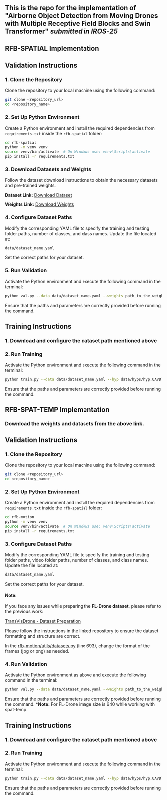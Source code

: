 
## This is the repo for the implementation of "Airborne Object Detection from Moving Drones with Multiple Receptive Field Blocks and Swin Transformer" _submitted in IROS-25_

## RFB-SPATIAL Implementation

## Validation Instructions

### 1. Clone the Repository
Clone the repository to your local machine using the following command:
```bash
git clone <repository_url>
cd <repository_name>
```

### 2. Set Up Python Environment
Create a Python environment and install the required dependencies from `requirements.txt` inside the `rfb-spatial` folder:
```bash
cd rfb-spatial
python -m venv venv
source venv/bin/activate  # On Windows use: venv\Scripts\activate
pip install -r requirements.txt
```

### 3. Download Datasets and Weights  
Follow the dataset download instructions to obtain the necessary datasets and pre-trained weights.  

**Dataset Link:** [Download Dataset](https://mailmissouri-my.sharepoint.com/:f:/g/personal/mrpk9_umsystem_edu/EtkiYMp_l7pKhGL_yuSdfPMBiLBS1wxl3w2xRRcO3Es7Fw?e=I7Gs0e)  

**Weights Link:** [Download Weights](https://mailmissouri-my.sharepoint.com/:f:/g/personal/mrpk9_umsystem_edu/Eoh8hdcmINtFiSlTDEFLIbsB8FggMe2k85hHf3qnAXxuJg?e=GOGkcZ)  


### 4. Configure Dataset Paths
Modify the corresponding YAML file to specify the training and testing folder paths, number of classes, and class names. Update the file located at:
```bash
data/dataset_name.yaml
```
Set the correct paths for your dataset.

### 5. Run Validation
Activate the Python environment and execute the following command in the terminal:
```bash
python val.py --data data/dataset_name.yaml --weights path_to_the_weight --img provide_img_size --batch 1 --name experiment_name
```
Ensure that the paths and parameters are correctly provided before running the command.

## Training Instructions

### 1. Download and configure the dataset path mentioned above

### 2. Run Training
Activate the Python environment and execute the following command in the terminal:
```bash
python train.py --data data/dataset_name.yaml --hyp data/hyps/hyp.UAVDT.yaml --img 1280 --device 0,1 --batch 8 --cfg models/rf-aod.yaml --epoch 300 --adam --name experiment_name 
```
Ensure that the paths and parameters are correctly provided before running the command.

## RFB-SPAT-TEMP Implementation

### Download the weights and datasets from the above link.

## Validation Instructions

### 1. Clone the Repository
Clone the repository to your local machine using the following command:
```bash
git clone <repository_url>
cd <repository_name>
```

### 2. Set Up Python Environment
Create a Python environment and install the required dependencies from `requirements.txt` inside the `rfb-spatial` folder:
```bash
cd rfb-motion
python -m venv venv
source venv/bin/activate  # On Windows use: venv\Scripts\activate
pip install -r requirements.txt
```
 
### 3. Configure Dataset Paths
Modify the corresponding YAML file to specify the training and testing folder paths, video folder paths, number of classes, and class names. Update the file located at:
```bash
data/dataset_name.yaml
```
Set the correct paths for your dataset. 

#### Note: 

If you face any issues while preparing the **FL-Drone dataset**, please refer to the previous work:

[TransVisDrone - Dataset Preparation](https://github.com/tusharsangam/TransVisDrone)

Please follow the instructions in the linked repository to ensure the dataset formatting and structure are correct. 

In the [rfb-motion/utils/datasets.py](https://github.com/hasiburrahman875/rfbstruavdetv1/blob/main/rfb-motion/utils/datasets.py) (line 693), change the format of the frames (jpg or png) as needed.


### 4. Run Validation

Activate the Python environment as above and execute the following command in the terminal:

```bash
python val.py --data data/dataset_name.yaml --weights path_to_the_weight --img provide_img_size --batch 1 --num-frame 5 --name experiment_name
```
Ensure that the paths and parameters are correctly provided before running the command. ***Note:** For FL-Drone image size is 640 while working with spat-temp.

## Training Instructions

### 1. Download and configure the dataset path mentioned above

### 2. Run Training
Activate the Python environment and execute the following command in the terminal:
```bash
python train.py --data data/dataset_name.yaml --hyp data/hyps/hyp.UAVDT.yaml --img 1280 --device 0,1 --batch 2 --cfg models/rf-aod.yaml --epoch 300 --adam --num-frame 5 --name experiment_name 
```
Ensure that the paths and parameters are correctly provided before running the command.


